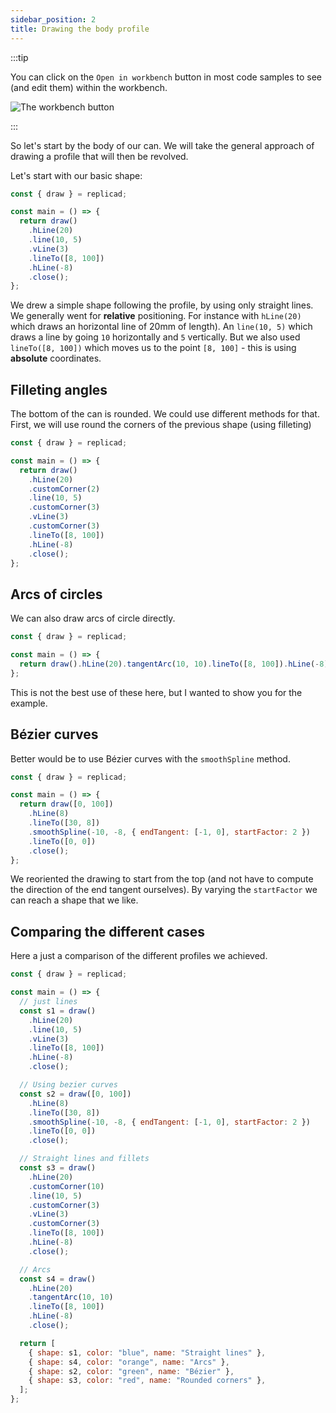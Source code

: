 ```yaml
---
sidebar_position: 2
title: Drawing the body profile
---
```


:::tip

<div style={{display: "flex", flexDirection: "row", justifyContent:
"space-between"}}>

<div style={{maxWidth: "calc(100% - 120px)"}}>

You can click on the `Open in workbench` button in most code samples to see (and
edit them) within the workbench.

</div>

<div style={{width: "100px"}}>
<img src="/img/tutorial/workbench.png" alt="The workbench button" />
</div>
</div>

:::

So let's start by the body of our can. We will take the general approach of
drawing a profile that will then be revolved.

Let's start with our basic shape:

```js withWorkbench
const { draw } = replicad;

const main = () => {
  return draw()
    .hLine(20)
    .line(10, 5)
    .vLine(3)
    .lineTo([8, 100])
    .hLine(-8)
    .close();
};
```

We drew a simple shape following the profile, by using only straight lines. We
generally went for **relative** positioning. For instance with `hLine(20)` which
draws an horizontal line of 20mm of length). An `line(10, 5)` which draws
a line by going `10` horizontally and `5` vertically. But we also used
`lineTo([8, 100])` which moves us to the point `[8, 100]` - this is using
**absolute** coordinates.

## Filleting angles

The bottom of the can is rounded. We could use different methods for that.
First, we will use round the corners of the previous shape (using filleting)

```js withWorkbench
const { draw } = replicad;

const main = () => {
  return draw()
    .hLine(20)
    .customCorner(2)
    .line(10, 5)
    .customCorner(3)
    .vLine(3)
    .customCorner(3)
    .lineTo([8, 100])
    .hLine(-8)
    .close();
};
```

## Arcs of circles

We can also draw arcs of circle directly.

```js withWorkbench
const { draw } = replicad;

const main = () => {
  return draw().hLine(20).tangentArc(10, 10).lineTo([8, 100]).hLine(-8).close();
};
```

This is not the best use of these here, but I wanted to show you for the
example.

## Bézier curves

Better would be to use Bézier curves with the `smoothSpline` method.

```js withWorkbench
const { draw } = replicad;

const main = () => {
  return draw([0, 100])
    .hLine(8)
    .lineTo([30, 8])
    .smoothSpline(-10, -8, { endTangent: [-1, 0], startFactor: 2 })
    .lineTo([0, 0])
    .close();
};
```

We reoriented the drawing to start from the top (and not have to compute the
direction of the end tangent ourselves). By varying the `startFactor` we can
reach a shape that we like.

## Comparing the different cases

Here a just a comparison of the different profiles we achieved.

```js withWorkbench
const { draw } = replicad;

const main = () => {
  // just lines
  const s1 = draw()
    .hLine(20)
    .line(10, 5)
    .vLine(3)
    .lineTo([8, 100])
    .hLine(-8)
    .close();

  // Using bezier curves
  const s2 = draw([0, 100])
    .hLine(8)
    .lineTo([30, 8])
    .smoothSpline(-10, -8, { endTangent: [-1, 0], startFactor: 2 })
    .lineTo([0, 0])
    .close();

  // Straight lines and fillets
  const s3 = draw()
    .hLine(20)
    .customCorner(10)
    .line(10, 5)
    .customCorner(3)
    .vLine(3)
    .customCorner(3)
    .lineTo([8, 100])
    .hLine(-8)
    .close();

  // Arcs
  const s4 = draw()
    .hLine(20)
    .tangentArc(10, 10)
    .lineTo([8, 100])
    .hLine(-8)
    .close();

  return [
    { shape: s1, color: "blue", name: "Straight lines" },
    { shape: s4, color: "orange", name: "Arcs" },
    { shape: s2, color: "green", name: "Bézier" },
    { shape: s3, color: "red", name: "Rounded corners" },
  ];
};
```
